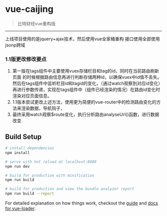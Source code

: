 # vue-caijing

> 比特财经vue重构版
***
上线项目使用的是jquery+ajax技术，然后使用vue全家桶重构
接口使用全部使用jsonp跨域
### 1.1版更改修改要点
1. 第一版在tags组件中主要使用vuex存储栏目和tag的id，同时在当前路由刷新页面
的时候根据路由信息再进行判断存储两种id，以确保vuex中id值不丢失。然后在tags组件中监听栏目id和tagid的变化，（通过watch观察到对应id变化）再进行参数传递，实现在tags组件中（组件已经渲染的情况）在路由id变化时渲染对应页面信息。
2. 1.1版本尝试更改上述方法，使用更为简便的vue-router中的检测路由变化的方法来渲染数据，导航钩子，
3. 最终采用watch观察$route变化，执行分析路由analyseUrl()函数，进行数据改变

## Build Setup

``` bash
# install dependencies
npm install

# serve with hot reload at localhost:8080
npm run dev

# build for production with minification
npm run build

# build for production and view the bundle analyzer report
npm run build --report
```

For detailed explanation on how things work, checkout the [guide](http://vuejs-templates.github.io/webpack/) and [docs for vue-loader](http://vuejs.github.io/vue-loader).
